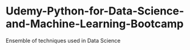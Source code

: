 # Udemy-Python-for-Data-Science-and-Machine-Learning-Bootcamp
Ensemble of techniques used in Data Science
